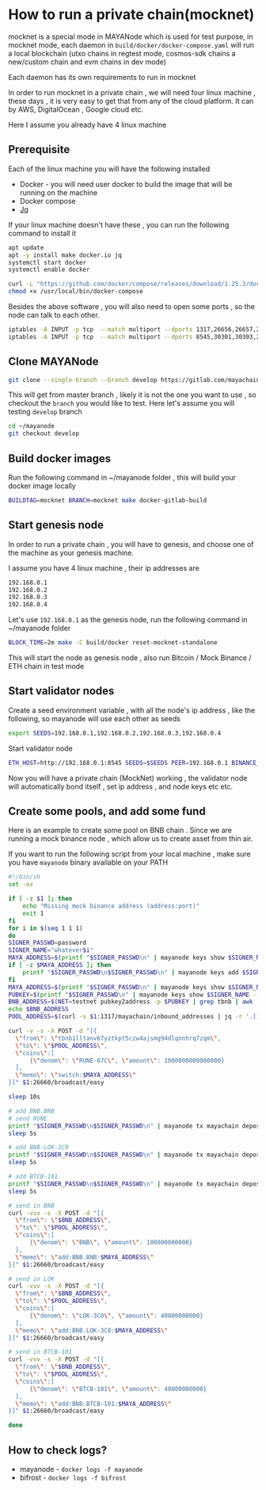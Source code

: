 # How to run a private chain(mocknet)

mocknet is a special mode in MAYANode which is used for test purpose, in mocknet mode, each daemon in `build/docker/docker-compose.yaml` will run a local blockchain (utxo chains in regtest mode, cosmos-sdk chains a new/custom chain and evm chains in dev mode)

Each daemon has its own requirements to run in mocknet

In order to run mocknet in a private chain , we will need four linux machine , these days , it is very easy to get that from any of the cloud platform. It can by AWS, DigitalOcean , Google cloud etc.

Here I assume you already have 4 linux machine

## Prerequisite

Each of the linux machine you will have the following installed

- Docker - you will need user docker to build the image that will be running on the machine
- Docker compose
- [Jq](https://stedolan.github.io/jq/)

If your linux machine doesn't have these , you can run the following command to install it

```bash
apt update
apt -y install make docker.io jq
systemctl start docker
systemctl enable docker

curl -L "https://github.com/docker/compose/releases/download/1.25.3/docker-compose-$(uname -s)-$(uname -m)" -o /usr/local/bin/docker-compose
chmod +x /usr/local/bin/docker-compose
```

Besides the above software , you will also need to open some ports , so the node can talk to each other.

```bash
iptables -A INPUT -p tcp  --match multiport --dports 1317,26656,26657,26660,8000,8080,6040,5040,4040,18443,18333,18334,18332 -j ACCEPT
iptables -A INPUT -p tcp  --match multiport --dports 8545,30301,30303,28443 -j ACCEPT
```

## Clone MAYANode

```bash
git clone --single-branch --branch develop https://gitlab.com/mayachain/mayanode.git ~/mayanode
```

This will get from master branch , likely it is not the one you want to use , so checkout the `branch` you would like to test. Here let's assume you will testing `develop` branch

```bash
cd ~/mayanode
git checkout develop
```

## Build docker images

Run the following command in ~/mayanode folder , this will build your docker image locally

```bash
BUILDTAG=mocknet BRANCH=mocknet make docker-gitlab-build
```

## Start genesis node

In order to run a private chain , you will have to genesis, and choose one of the machine as your genesis machine.

I assume you have 4 linux machine , their ip addresses are

```bash
192.168.0.1
192.168.0.2
192.168.0.3
192.168.0.4
```

Let's use `192.168.0.1` as the genesis node, run the following command in ~/mayanode folder

```bash
BLOCK_TIME=2m make -C build/docker reset-mocknet-standalone
```

This will start the node as genesis node , also run Bitcoin / Mock Binance / ETH chain in test mode

## Start validator nodes

Create a seed environment variable , with all the node's ip address , like the following, so mayanode will use each other as seeds

```bash
export SEEDS=192.168.0.1,192.168.0.2,192.168.0.3,192.168.0.4
```

Start validator node

```bash
ETH_HOST=http://192.168.0.1:8545 SEEDS=$SEEDS PEER=192.168.0.1 BINANCE_HOST=http://192.168.0.1:26660 BTC_HOST=192.168.0.1:18443 make -C build/docker reset-mocknet-validator
```

Now you will have a private chain (MockNet) working , the validator node will automatically bond itself , set ip address , and node keys etc etc.

## Create some pools, and add some fund

Here is an example to create some pool on BNB chain . Since we are running a mock binance node , which allow us to create asset from thin air.

If you want to run the following script from your local machine , make sure you have `mayanode` binary available on your PATH

```bash
#!/bin/sh
set -ex

if [ -z $1 ]; then
    echo "Missing mock binance address (address:port)"
    exit 1
fi
for i in $(seq 1 1 1)
do
SIGNER_PASSWD=password
SIGNER_NAME="whatever$i"
MAYA_ADDRESS=$(printf "$SIGNER_PASSWD\n" | mayanode keys show $SIGNER_NAME --keyring-backend=file --output json | jq -r '.address')
if [ -z $MAYA_ADDRESS ]; then
    printf "$SIGNER_PASSWD\n$SIGNER_PASSWD\n" | mayanode keys add $SIGNER_NAME --keyring-backend=file
fi
MAYA_ADDRESS=$(printf "$SIGNER_PASSWD\n" | mayanode keys show $SIGNER_NAME --keyring-backend=file --output json | jq -r '.address')
PUBKEY=$(printf "$SIGNER_PASSWD\n" | mayanode keys show $SIGNER_NAME --keyring-backend=file --output json | jq -r '.pubkey')
BNB_ADDRESS=$(NET=testnet pubkey2address -p $PUBKEY | grep tbnb | awk '{ print $NF }')
echo $BNB_ADDRESS
POOL_ADDRESS=$(curl -s $1:1317/mayachain/inbound_addresses | jq -r '.[]|select(.chain=="BNB") .address')

curl -v -s -X POST -d "[{
  \"from\": \"tbnb1lltanv67yztkpt5czw4ajsmg94dlqnnhrq7zqm\",
  \"to\": \"$POOL_ADDRESS\",
  \"coins\":[
      {\"denom\": \"RUNE-67C\", \"amount\": 1000000000000000}
  ],
  \"memo\": \"switch:$MAYA_ADDRESS\"
}]" $1:26660/broadcast/easy

sleep 10s

# add BNB.BNB
# send RUNE
printf "$SIGNER_PASSWD\n$SIGNER_PASSWD\n" | mayanode tx mayachain deposit 200000000000000 cacao add:BNB.BNB:$BNB_ADDRESS --chain-id mayachain --node tcp://$1:26657 --from $SIGNER_NAME --keyring-backend=file --yes
sleep 5s

# add BNB-LOK-3C0
printf "$SIGNER_PASSWD\n$SIGNER_PASSWD\n" | mayanode tx mayachain deposit 50000000000 cacao add:BNB.LOK-3C0:$BNB_ADDRESS --chain-id mayachain --node tcp://$1:26657 --from $SIGNER_NAME --keyring-backend=file --yes
sleep 5s

# add BTCB-101
printf "$SIGNER_PASSWD\n$SIGNER_PASSWD\n" | mayanode tx mayachain deposit 150000000000 cacao add:BNB.BTCB-101:$BNB_ADDRESS --chain-id mayachain --node tcp://$1:26657 --from $SIGNER_NAME --keyring-backend=file --yes
sleep 5s

# send in BNB
curl -vvv -s -X POST -d "[{
  \"from\": \"$BNB_ADDRESS\",
  \"to\": \"$POOL_ADDRESS\",
  \"coins\":[
      {\"denom\": \"BNB\", \"amount\": 100000000000}
  ],
  \"memo\": \"add:BNB.BNB:$MAYA_ADDRESS\"
}]" $1:26660/broadcast/easy

# send in LOK
curl -vvv -s -X POST -d "[{
  \"from\": \"$BNB_ADDRESS\",
  \"to\": \"$POOL_ADDRESS\",
  \"coins\":[
      {\"denom\": \"LOK-3C0\", \"amount\": 40000000000}
  ],
  \"memo\": \"add:BNB.LOK-3C0:$MAYA_ADDRESS\"
}]" $1:26660/broadcast/easy

# send in BTCB-101
curl -vvv -s -X POST -d "[{
  \"from\": \"$BNB_ADDRESS\",
  \"to\": \"$POOL_ADDRESS\",
  \"coins\":[
      {\"denom\": \"BTCB-101\", \"amount\": 40000000000}
  ],
  \"memo\": \"add:BNB.BTCB-101:$MAYA_ADDRESS\"
}]" $1:26660/broadcast/easy

done
```

## How to check logs?

- mayanode - `docker logs -f mayanode`
- bifrost - `docker logs -f bifrost`

